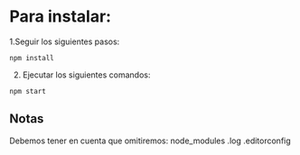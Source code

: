 # Para instalar:
1.Seguir los siguientes pasos:

```
npm install
```
2. Ejecutar los siguientes comandos:

```
npm start
```

## Notas
Debemos tener en cuenta que omitiremos: 
node_modules
.log
.editorconfig